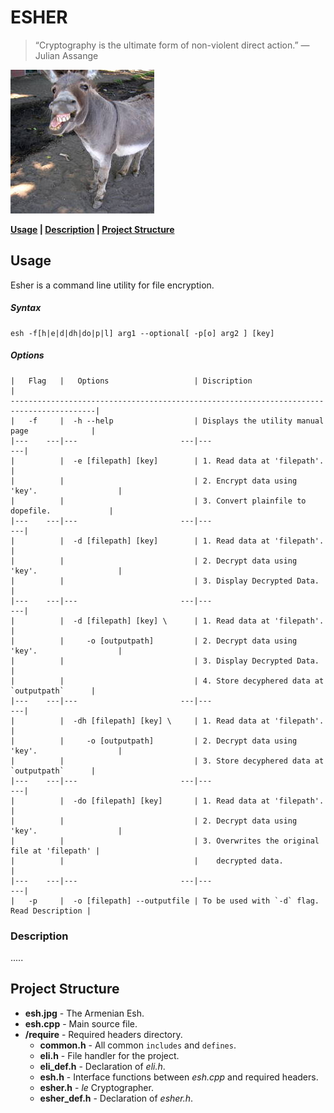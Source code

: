 # ESHER
> “Cryptography is the ultimate form of non-violent direct action.” 
> ― Julian Assange

![ESH](/esh.jpg)

__[Usage](#usage) | [Description](#description) | [Project Structure](#project-structure)__

## Usage
Esher is a command line utility for file encryption.

##### Syntax
    esh -f[h|e|d|dh|do|p|l] arg1 --optional[ -p[o] arg2 ] [key] 
  
##### Options
    |   Flag   |   Options                   | Discription                                   |
    -----------------------------------------------------------------------------------------|
    |   -f     |  -h --help                  | Displays the utility manual page              |
    |---    ---|---                       ---|---                                         ---|
    |          |  -e [filepath] [key]        | 1. Read data at 'filepath'.                   |
    |          |                             | 2. Encrypt data using 'key'.                  |
    |          |                             | 3. Convert plainfile to dopefile.             |
    |---    ---|---                       ---|---                                         ---|
    |          |  -d [filepath] [key]        | 1. Read data at 'filepath'.                   |
    |          |                             | 2. Decrypt data using 'key'.                  |
    |          |                             | 3. Display Decrypted Data.                    |
    |---    ---|---                       ---|---                                         ---|
    |          |  -d [filepath] [key] \      | 1. Read data at 'filepath'.                   |
    |          |     -o [outputpath]         | 2. Decrypt data using 'key'.                  |
    |          |                             | 3. Display Decrypted Data.                    |
    |          |                             | 4. Store decyphered data at `outputpath`      |
    |---    ---|---                       ---|---                                         ---|
    |          |  -dh [filepath] [key] \     | 1. Read data at 'filepath'.                   |
    |          |     -o [outputpath]         | 2. Decrypt data using 'key'.                  |
    |          |                             | 3. Store decyphered data at `outputpath`      |
    |---    ---|---                       ---|---                                         ---|
    |          |  -do [filepath] [key]       | 1. Read data at 'filepath'.                   |
    |          |                             | 2. Decrypt data using 'key'.                  |
    |          |                             | 3. Overwrites the original file at 'filepath' |
    |          |                             |    decrypted data.                          |
    |---    ---|---                       ---|---                                       ---|
    |   -p     |  -o [filepath] --outputfile | To be used with `-d` flag. Read Description |
                       
    
### Description
.....
 
## Project Structure
* __esh.jpg__ - The Armenian Esh.
* __esh.cpp__ - Main source file.
* __/require__ - Required headers directory.
  * __common.h__ - All common `includes` and `defines`.
  * __eli.h__ - File handler for the project.
  * __eli_def.h__ - Declaration of _eli.h_.
  * __esh.h__ - Interface functions between _esh.cpp_ and required headers.
  * __esher.h__ - _le_ Cryptographer.
  * __esher_def.h__ - Declaration of _esher.h_.
